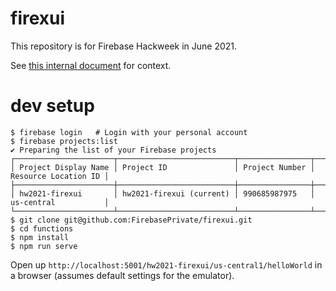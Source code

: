 # firexui

This repository is for Firebase Hackweek in June 2021.

See [this internal document](https://docs.google.com/document/d/1U_HuZrXhdo2oelgQeJFFnmjuDvkXiP7YjJI_BMnpy14/edit?resourcekey=0-K6AwFUM8KH7bdyHaJ9p6VA#heading=h.zg5zhd2ylch) for context.

# dev setup
```
$ firebase login   # Login with your personal account
$ firebase projects:list
✔ Preparing the list of your Firebase projects
┌──────────────────────┬──────────────────────────┬────────────────┬──────────────────────┐
│ Project Display Name │ Project ID               │ Project Number │ Resource Location ID │
├──────────────────────┼──────────────────────────┼────────────────┼──────────────────────┤
│ hw2021-firexui       │ hw2021-firexui (current) │ 990685987975   │ us-central           │
└──────────────────────┴──────────────────────────┴────────────────┴──────────────────────┘
$ git clone git@github.com:FirebasePrivate/firexui.git
$ cd functions
$ npm install
$ npm run serve
```

Open up `http://localhost:5001/hw2021-firexui/us-central1/helloWorld` in a browser (assumes default settings for the emulator).
